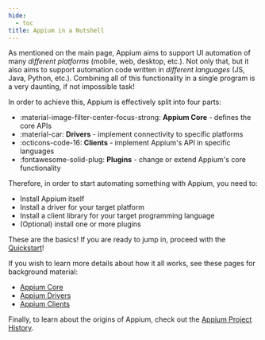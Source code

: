 ```yaml
---
hide:
  - toc
title: Appium in a Nutshell
---
```


As mentioned on the main page, Appium aims to support UI automation of many _different platforms_
(mobile, web, desktop, etc.). Not only that, but it also aims to support automation code written in
_different languages_ (JS, Java, Python, etc.). Combining all of this functionality in a single
program is a very daunting, if not impossible task!

In order to achieve this, Appium is effectively split into four parts:

<div class="grid cards" markdown>

- :material-image-filter-center-focus-strong: **Appium Core** - defines the core APIs
- :material-car: **Drivers** - implement connectivity to specific platforms
- :octicons-code-16: **Clients** - implement Appium's API in specific languages
- :fontawesome-solid-plug: **Plugins** - change or extend Appium's core functionality

</div>

Therefore, in order to start automating something with Appium, you need to:

- Install Appium itself
- Install a driver for your target platform
- Install a client library for your target programming language
- (Optional) install one or more plugins

These are the basics! If you are ready to jump in, proceed with the [Quickstart](../quickstart/index.md)!

If you wish to learn more details about how it all works, see these pages for background material:

- [Appium Core](./appium.md)
- [Appium Drivers](./drivers.md)
- [Appium Clients](./clients.md)

Finally, to learn about the origins of Appium, check out the [Appium Project History](./history.md).
